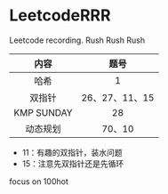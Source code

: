 # LeetcodeRRR
Leetcode recording. Rush Rush Rush

|    内容    |      题号      |
| :--------: | :------------: |
|    哈希    |       1        |
|   双指针   | 26、27、11、15 |
| KMP SUNDAY |       28       |
|  动态规划  |     70、10     |

- 11：有趣的双指针，装水问题
- 15：注意先双指针还是先循环



focus on 100hot

